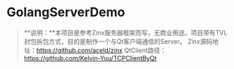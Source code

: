 # GolangServerDemo
 
> **说明：**本项目是参考Zinx服务器框架而写，无商业用途。项目带有TVL封包拆包方式，目的是制作一个与Qt客户端通信的Server。
> Zinx源码地址：https://github.com/aceld/zinx
> QtClient路径：https://github.com/Kelvin-Yuu/TCPClientByQt